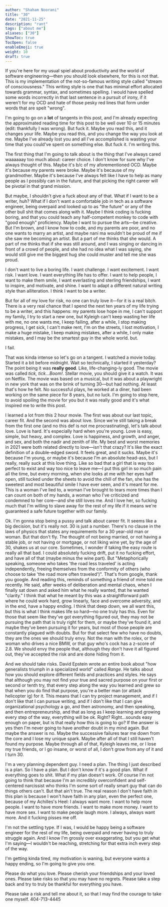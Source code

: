 ```yaml
---
author: "Shaham Noorani"
title: "30"
date: "2021-11-25"
description: "rant"
tags: ["about me"]
aliases: ["30"]
ShowToc: true
TocOpen: false
enableEmoji: true
weight: 10
draft: true
---
```


<!--blurb-->

<!--more-->
If you're here for my usual spiel about productivity and the world of software engineering—then you should look elsewhere, for this is not that. This is my implementation of the not-so-famous writing style called "stream of consciousness." This writing style is one that has minimal effort allocated towards grammar, syntax, and sometimes spelling. I would have spelled some words incorrectly in that last sentence in a pursuit of irony, if it weren't for my OCD and hate of those pesky red lines that form under words that are spelt "wrong". 

I'm going to go on a **lot** of tangents in this post, and I'm already expecting the approximated reading time for this post to be well over 10 or 15 minutes (edit: thankfully I was wrong). But fuck it. Maybe you read this, and it changes your life. Maybe you read this, and you change the way you look at me. Maybe I've already lost you and all I've accomplished is wasting your time that you could've spent on something else. But fuck it. I'm writing this. 

The first thing that I'm going to talk about is the thing that I've always cared waaaaaay too much about: career choice. I don't know for sure why I've always thought of this. Maybe it's b/c of my aforementioned OCD. Maybe it's because my parents were broke. Maybe it's because of my grandmother. Maybe it's because I've always felt like I have to help as many people as I possibly can in the future, and that picking the right career will be pivotal in that grand mission. 

But maybe, I shouldn't give a fuck about any of that. What if I want to be a writer, huh? What if I don't want a comfortable job in tech as a software engineer, being overpaid and looked up to as "the future" or any of the other bull shit that comes along with it. Maybe I think coding is fucking boring, and that you could teach any half-competent monkey to code with "good enough" proficiency. Maybe I want to pursue the arts—be creative. But I'm brown, and I know how to code, and my parents are poor, and no one wants to marry an artist, and maybe nani ma wouldn't be proud of me if she saw me becoming an artist. But a part of me thinks that she would. A part of me thinks that if she was still around, and I was singing or dancing in front of a crowd of people, and she had no idea what I was saying, she would still give me the biggest hug she could muster and tell me she was proud. 

I don't want to live a boring life. I want challenge. I want excitement. I want risk. I want love. I want everything life has to offer. I want to help people, I want to make them smile, I want everlasting and sterling friendships, I want to inspire, and motivate, and shine. I want to adapt a different natural writing style than alliteration. I think I want to be a writer. 

But for all of my love for risk, no one can truly love it—for it is a real bitch. There is a very real chance that I spend the next ten years of my life trying to be a writer, and this happens: my parents lose hope in me, I can't support my family, I try to start a new one, but Kyleigh can't keep wasting her life with me, no one wants me, I keep failing, after a while, I stop making progress, I get sick, I can't make rent, I'm on the streets, I lost motivation, I make a huge mistake, I keep making mistakes, after a while, I only make mistakes, and I may be the smartest guy in the whole world. but. 

I fail. 

That was kinda intense so let's go on a tangent. I watched a movie today. Started it a bit before midnight. Wait so technically, I started it yesterday? The point being it was **really good**. Like, life-changing-ly good. The movie was called *tick, tick...Boom!*. Stellar movie, you should give it a watch. It was on Netflix. The movie was based on a musical, but it was about a playwright in new york that was on the brink of turning 30—but had nothing. At least that's how he felt. No successful plays, he worked at a diner, had been working on the same piece for 8 years, but no luck. I'm going to stop here, to avoid spoiling the movie for you but it was really good and it's what inspired me to write this post. 

I learned a lot from this 2 hour movie. The first was about our last topic, career fit. And the second was about love. Since we're still taking a break from the first one (and no this def is not me procrastinating), let's talk about love. Love is hard. It's especially hard when you're young. Love is easy, simple, but heavy, and complex. Love is happiness, and growth, and anger, and sex, and both the nadir and zenith of life. My best and worst memories in 2021 were both related directly to love—isn't that crazy? It's like the exact definition of a double-edged sword. It feels great, and it sucks. Maybe it's because I'm young, or maybe it's because I'm an absolute head-ass, but I really, really suck at this love thing. Like so bad that a girl that is way too perfect to exist and way too nice to leave me—I put this girl in so much pain all the time, but every morning, when she looks at me with her eyes half open, still tucked under the sheets to avoid the chill of the fan, she has the sweetest and most beautiful smile I have ever seen, and it's meant for me. This is a woman I've lied to, a woman I've brought to tears more times than I can count on both of my hands, a woman who I've criticized and condemned to her core—and she still loves me. And I love her, so fucking much that I'm willing to slave away for the rest of my life if it means we're guaranteed a safe future together with our family. 

Ok. I'm gonna stop being a pussy and talk about career fit. It seems like a big decision, but it's really not. 30 is just a number. There's no clause in the laws of physics that states any requirements for a 30 year-old man or woman. But that don't fly. The thought of not being married, or not having a stable job, or not having or mortgage, or not liking wine yet, by the age of 30, shakes us at our core. Sometimes, I wonder if taking the easy route is really all that bad. I could absolutely fucking drift, put it no fucking effort, and have all of that (maybe minus the wine part). But "Metaphorically speaking, someone who takes 'the road less traveled' is acting independently, freeing themselves from the conformity of others (who choose to take 'the road more often traveled')". That's from google, thank you google. And reading this, reminds of something a friend of mine told me recently. He said, after weeks of deliberation and mental chaos, when I finally sat down and asked him what he really wanted, that he wanted "clarity." I think that what he meant by this was a straightforward path where he could work hard, grow linearly, face and overcome adversity, and in the end, have a happy ending. I think that deep down, we all want this, but this is what I think makes life so hard—no one truly has this. Even for those that seem like they've got everything figured out, they may not be pursuing the path that is truly right for them, or maybe they've found it, and maybe they've been pursuing it for years, but most of those people are constantly plagued with doubts. But for that select few who have no doubts, they are the ones we should truly envy. Not the man with the rolex, or the woman who drives a nice BMW, or that guy who's cock has a z-score of 2.8. We should envy the people that, although they don't have it all figured out, they've accepted the risk and are done hiding from it. 

And we should take risks. David Epstein wrote an entire book about "how generalists triumph in a specialized world" called *Range*. He talks about how you should explore different fields and practices and styles. He says that although you may not find your true and sacred purpose on your first or second or tenth try, that every step along the way you learned and grew so that when you do find that purpose, you're a better man (or attack helicopter ig) for it. This means that I can try project management, and if I don't like that I can pursue writing, and if I don't like that I can give organizational psychology a go, and then astronomy, and then speaking, and then entrepreneurship, and that as long as I keep learning and growing every step of the way, everything will be ok. Right? Right...sounds easy enough on paper, but is that really how this is going to go? If the answer is yes then I'm never going to have another doubt in my mind again. But maybe the answer is no. Maybe the successive failures tear me down from the core and I lose my unique spark. Maybe after all of that I still haven't found my purpose. Maybe through all of that, Kyleigh leaves me, or I lose my true friends, or I go insane, or worst of all, I don't grow from any of it and I turn 30. 

I'm a very planning dependent guy. I need a plan. The thing I just described is a plan. So I have a plan. But I don't know if it's a good plan. What if everything goes to shit. What if my plan doesn't work. Of course I'm not going to think that because I'm an incredibly overconfident and self-centered narcissist who thinks I'm some sort of really smart guy that can do things others can't. But that ain't true. The real reason I don't have faith in this plan is because I won't have faith in any plan, even the perfect one, because of my Achilles's Heel: I always want more. I want to help more people. I want to have more friends. I want to make more money. I want to have more sex. I want to make people laugh more. I always, always want more. And it fucking pisses me off. 

I'm not the settling type. If I was, I would be happy being a software engineer for the rest of my life, being overpaid and never having to truly struggle again. And I know I'm grossly over exaggerating, but you get what I'm saying—I wouldn't be reaching, stretching for that extra inch every step of the way. 

I'm getting kinda tired, my motivation is waning, but everyone wants a happy ending, so I'm going to give you one.

Please do what you love. Please cherish your friendships and your loved ones. Please take risks so that you may have no regrets. Please take a step back and try to truly be thankful for everything you have. 

Please take a risk and tell me about it, so that I may find the courage to take one myself. 
404-713-4445